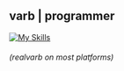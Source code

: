 ## varb | programmer

[![My Skills](https://skillicons.dev/icons?i=blender,vscode,js,html,css,nodejs,npm,express,python,lua&theme=dark)](https://skillicons.dev)


###### (realvarb on most platforms)
